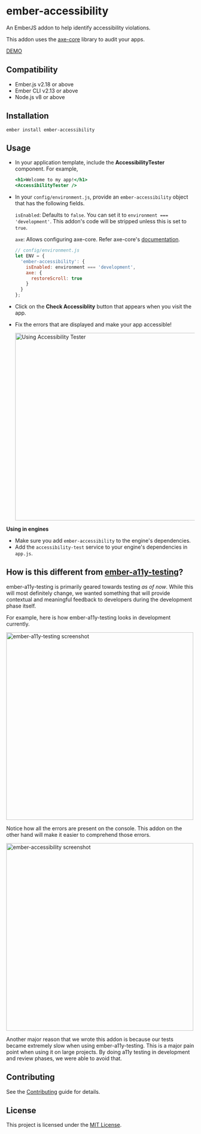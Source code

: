 ember-accessibility
==============================================================================

An EmberJS addon to help identify accessibility violations.

This addon uses the [axe-core](https://github.com/dequelabs/axe-core) library
to audit your apps.

[DEMO](https://coyote-labs.github.io/ember-accessibility/)

Compatibility
------------------------------------------------------------------------------

* Ember.js v2.18 or above
* Ember CLI v2.13 or above
* Node.js v8 or above


Installation
------------------------------------------------------------------------------

```
ember install ember-accessibility
```


Usage
------------------------------------------------------------------------------

* In your application template, include the **AccessibilityTester** component.
  For example,
  ```handlebars
  <h1>Welcome to my app!</h1>
  <AccessibilityTester />
  ```
* In your `config/environment.js`, provide an `ember-accessibility` object that has
  the following fields.

  `isEnabled`: Defaults to `false`. You can set it to `environment === 'development'`.
  This addon's code will be stripped unless this is set to `true`.

  `axe`: Allows configuring axe-core. Refer axe-core's [documentation](https://www.deque.com/axe/axe-for-web/documentation/api-documentation/#options-parameter).

  ```javascript
  // config/environment.js
  let ENV = {
    'ember-accessibility': {
      isEnabled: environment === 'development',
      axe: {
        restoreScroll: true
      }
    }
  };
  ```
* Click on the **Check Accessiblity** button that appears when you visit the app.
* Fix the errors that are displayed and make your app accessible!

  <img alt="Using Accessibility Tester" src="docs/screenshots/accessibility-tester.gif" width="500">

**Using in engines**

* Make sure you add `ember-accessibility` to the engine's dependencies.
* Add the `accessibility-test` service to your engine's dependencies in `app.js`.

How is this different from [ember-a11y-testing](https://github.com/ember-a11y/ember-a11y-testing)?
------------------------------------------------------------------------------

ember-a11y-testing is primarily geared towards testing *as of now*. While this
will most definitely change, we wanted something that will provide contextual
and meaningful feedback to developers during the development phase itself.

For example, here is how ember-a11y-testing looks in development currently.

<img alt="ember-a11y-testing screenshot" src="docs/screenshots/ember-a11y-testing.png" width="500">

Notice how all the errors are present on the console. This addon on the other hand
will make it easier to comprehend those errors.

<img alt="ember-accessibility screenshot" src="docs/screenshots/ember-accessibility.png" width="500">

Another major reason that we wrote this addon is because our tests became
extremely slow when using ember-a11y-testing. This is a major pain point when
using it on large projects. By doing a11y testing in development and review
phases, we were able to avoid that.


Contributing
------------------------------------------------------------------------------

See the [Contributing](CONTRIBUTING.md) guide for details.


License
------------------------------------------------------------------------------

This project is licensed under the [MIT License](LICENSE.md).
